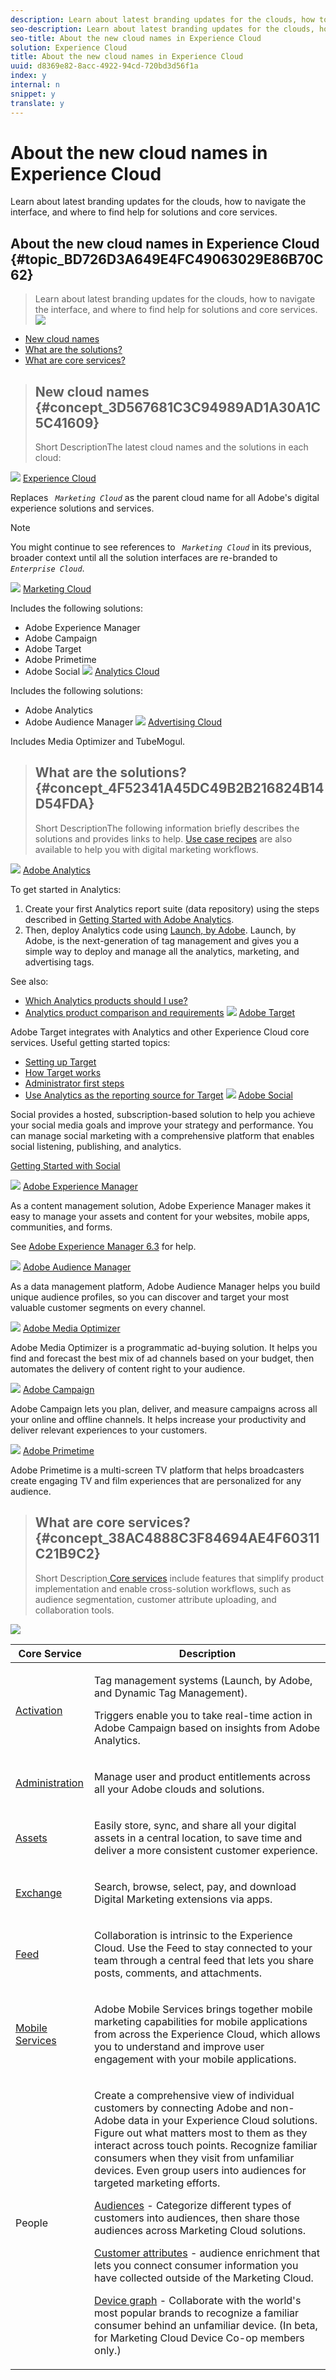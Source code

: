 ```yaml
---
description: Learn about latest branding updates for the clouds, how to navigate the interface, and where to find help for solutions and core services.
seo-description: Learn about latest branding updates for the clouds, how to navigate the interface, and where to find help for solutions and core services.
seo-title: About the new cloud names in Experience Cloud
solution: Experience Cloud
title: About the new cloud names in Experience Cloud
uuid: d8369e82-8acc-4922-94cd-720bd3d56f1a
index: y
internal: n
snippet: y
translate: y
---
```


# About the new cloud names in Experience Cloud

Learn about latest branding updates for the clouds, how to navigate the interface, and where to find help for solutions and core services.

## About the new cloud names in Experience Cloud {#topic_BD726D3A649E4FC49063029E86B70C62}
>Learn about latest branding updates for the clouds, how to navigate the interface, and where to find help for solutions and core services.![](assets/cloud-pulldown.png) 

* [ New cloud names ](solutions-core-services.md#concept_3D567681C3C94989AD1A30A1C5C41609)
* [ What are the solutions? ](solutions-core-services.md#concept_4F52341A45DC49B2B216824B14D54FDA)
* [ What are core services? ](solutions-core-services.md#concept_38AC4888C3F84694AE4F60311C21B9C2)
>## New cloud names {#concept_3D567681C3C94989AD1A30A1C5C41609}
>Short DescriptionThe latest cloud names and the solutions in each cloud: 

![](assets/experience_cloud_appicon_32.png) [ Experience Cloud](http://www.adobe.com/experience-cloud.html?promoid=FZPQZ2HS&mv=other) 

Replaces *` Marketing Cloud`* as the parent cloud name for all Adobe's digital experience solutions and services. 


>[!NOTE]
>
>You might continue to see references to *` Marketing Cloud`* in its previous, broader context until all the solution interfaces are re-branded to *` Enterprise Cloud`*. 



![](assets/marketingcloud_32.png) [ Marketing Cloud](http://www.adobe.com/marketing-cloud.html) 

Includes the following solutions: 

* Adobe Experience Manager
* Adobe Campaign
* Adobe Target
* Adobe Primetime
* Adobe Social
![](assets/analyticscloud_appicon_32.png) [ Analytics Cloud](http://www.adobe.com/data-analytics-cloud.html) 

Includes the following solutions: 

* Adobe Analytics
* Adobe Audience Manager
![](assets/advertisingcloud_appicon_32.png) [ Advertising Cloud](http://www.adobe.com/advertising-cloud.html) 

Includes Media Optimizer and TubeMogul. 
>## What are the solutions? {#concept_4F52341A45DC49B2B216824B14D54FDA}
>Short DescriptionThe following information briefly describes the solutions and provides links to help. [ Use case recipes](https://helpx.adobe.com/marketing-cloud/how-to/use-cases.html) are also available to help you with digital marketing workflows. 

![](assets/mc_analytics_32.png) [ Adobe Analytics](https://marketing.adobe.com/resources/help/en_US/reference/) 

To get started in Analytics: 

1. Create your first Analytics report suite (data repository) using the steps described in [ Getting Started with Adobe Analytics](https://marketing.adobe.com/resources/help/en_US/analytics/getting-started/).
1. Then, deploy Analytics code using [ Launch, by Adobe](https://marketing.adobe.com/resources/help/en_US/experience-cloud/launch/).
Launch, by Adobe, is the next-generation of tag management and gives you a simple way to deploy and manage all the analytics, marketing, and advertising tags. 

See also: 

* [ Which Analytics products should I use?](https://marketing.adobe.com/resources/help/en_US/reference/which_analytics_tool.html)
* [ Analytics product comparison and requirements](https://marketing.adobe.com/resources/help/en_US/reference/analytics-product-comparison.html)
![](assets/mc_target_32.png) [ Adobe Target](https://marketing.adobe.com/resources/help/en_US/target/) 

Adobe Target integrates with Analytics and other Experience Cloud core services. Useful getting started topics: 

* [ Setting up Target](https://marketing.adobe.com/resources/help/en_US/target/ov/c_seting_up_target.html)
* [ How Target works](https://marketing.adobe.com/resources/help/en_US/target/ov/c_how_target_works.html)
* [ Administrator first steps](https://marketing.adobe.com/resources/help/en_US/target/ov/start_target.html)
* [ Use Analytics as the reporting source for Target](https://marketing.adobe.com/resources/help/en_US/target/a4t/a4t.html)
![](assets/mc_social_32.png) [ Adobe Social](https://marketing.adobe.com/resources/help/en_US/social/) 

Social provides a hosted, subscription-based solution to help you achieve your social media goals and improve your strategy and performance. You can manage social marketing with a comprehensive platform that enables social listening, publishing, and analytics. 

[ Getting Started with Social](https://marketing.adobe.com/resources/help/en_US/social/c_gs.html) 

![](assets/mc_experiencemanager_32.png) [ Adobe Experience Manager](https://helpx.adobe.com/support/experience-manager/6-3.html) 

As a content management solution, Adobe Experience Manager makes it easy to manage your assets and content for your websites, mobile apps, communities, and forms. 

See [ Adobe Experience Manager 6.3](https://helpx.adobe.com/support/experience-manager/6-3.html) for help. 

![](assets/mc_audiencemanager_32.png) [ Adobe Audience Manager](https://marketing.adobe.com/resources/help/en_US/aam/) 

As a data management platform, Adobe Audience Manager helps you build unique audience profiles, so you can discover and target your most valuable customer segments on every channel. 

![](assets/mc_optimize_32.png) [ Adobe Media Optimizer](https://marketing.adobe.com/resources/help/en_US/media-optimizer/) 

Adobe Media Optimizer is a programmatic ad-buying solution. It helps you find and forecast the best mix of ad channels based on your budget, then automates the delivery of content right to your audience. 

![](assets/mc_campaign_32.png) [ Adobe Campaign](https://helpx.adobe.com/support/campaign.html) 

Adobe Campaign lets you plan, deliver, and measure campaigns across all your online and offline channels. It helps increase your productivity and deliver relevant experiences to your customers. 

![](assets/primetime_app_32.png) [ Adobe Primetime](http://help.adobe.com/en_US/primetime/) 

Adobe Primetime is a multi-screen TV platform that helps broadcasters create engaging TV and film experiences that are personalized for any audience. 
>## What are core services? {#concept_38AC4888C3F84694AE4F60311C21B9C2}
>Short Description[ Core services](core_services/core_services.md#concept_07ED1D5C64234E77976E6D572E78FB9C) include features that simplify product implementation and enable cross-solution workflows, such as audience segmentation, customer attribute uploading, and collaboration tools. 

![](assets/core-services.png) 

<table id="table_C2FD36BA1E634FFCACF20712691A33BB"> 
 <thead> 
  <tr> 
   <th colname="col1" class="entry"> Core Service </th> 
   <th colname="col2" class="entry"> Description </th> 
  </tr> 
 </thead>
 <tbody> 
  <tr> 
   <td colname="col1"> <a href="activation/activation.md#concept_EE756B6B0A0643DAB8CA3A00E665406C" format="dita" scope="local"> Activation </a> </td> 
   <td colname="col2"> <p>Tag management systems (Launch, by Adobe, and Dynamic Tag Management). </p> <p>Triggers enable you to take real-time action in Adobe Campaign based on insights from Adobe Analytics. </p> </td> 
  </tr> 
  <tr> 
   <td colname="col1"> <p> <a href="admin_getting_started/admin_getting_started.md#topic_3FCB4099640647E3B2411ADBFCE81909" format="dita" scope="local"> Administration</a> </p> </td> 
   <td colname="col2"> <p>Manage user and product entitlements across all your Adobe clouds and solutions. </p> </td> 
  </tr> 
  <tr> 
   <td colname="col1"> <p> <a href="experience-cloud-assets/experience-cloud-assets.md#concept_DDA5224C907D4A4F817D795DA0ED64D0" format="dita" scope="local"> Assets</a> </p> </td> 
   <td colname="col2"> <p> Easily store, sync, and share all your digital assets in a central location, to save time and deliver a more consistent customer experience. </p> </td> 
  </tr> 
  <tr> 
   <td colname="col1"> <p> <a href="exchange.md#concept_E07F16F070544B82B56527A845C41D59" format="dita" scope="local"> Exchange</a> </p> </td> 
   <td colname="col2"> <p>Search, browse, select, pay, and download Digital Marketing extensions via apps. </p> </td> 
  </tr> 
  <tr> 
   <td colname="col1"> <p> <a href="feed.md#concept_9256B8768A294009A777282DD8719213" format="dita" scope="local"> Feed</a> </p> </td> 
   <td colname="col2"> <p>Collaboration is intrinsic to the Experience Cloud. Use the Feed to stay connected to your team through a central feed that lets you share posts, comments, and attachments. </p> </td> 
  </tr> 
  <tr> 
   <td colname="col1"> <p> <a href="https://marketing.adobe.com/resources/help/en_US/mobile/" format="https" scope="external"> Mobile Services</a> </p> </td> 
   <td colname="col2"> <p> Adobe Mobile Services brings together mobile marketing capabilities for mobile applications from across the Experience Cloud, which allows you to understand and improve user engagement with your mobile applications. </p> </td> 
  </tr> 
  <tr> 
   <td colname="col1"> <p>People </p> </td> 
   <td colname="col2"> <p>Create a comprehensive view of individual customers by connecting Adobe and non-Adobe data in your Experience Cloud solutions. Figure out what matters most to them as they interact across touch points. Recognize familiar consumers when they visit from unfamiliar devices. Even group users into audiences for targeted marketing efforts. </p> <p> <a href="audience_library/audience_library.md#concept_3D52E1DED6D04ECC949B514E182C4655" format="dita" scope="local"> Audiences</a> - Categorize different types of customers into audiences, then share those audiences across Marketing Cloud solutions. </p> <p><a href="attributes/attributes.md#concept_ACFEE7C8B8E94875BA0825CDF4913AF1" format="dita" scope="local"> Customer attributes</a> - audience enrichment that lets you connect consumer information you have collected outside of the Marketing Cloud. </p> <p><a href="http://landing.adobe.com/en/na/events/summit/275658-summit-co-op.html" format="http" scope="external"> Device graph</a> - Collaborate with the world's most popular brands to recognize a familiar consumer behind an unfamiliar device. (In beta, for Marketing Cloud Device Co-op members only.) </p> </td> 
  </tr> 
 </tbody> 
</table>

